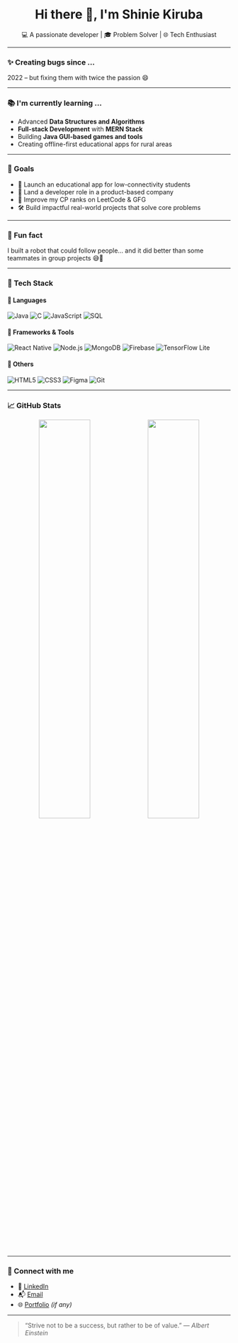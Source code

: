 <h1 align="center">Hi there 👋, I'm Shinie Kiruba</h1>
<p align="center">
  💻 A passionate developer | 🎓 Problem Solver | 🌐 Tech Enthusiast
</p>

---

### ✨ Creating bugs since ...
2022 – but fixing them with twice the passion 😄

---

### 📚 I'm currently learning ...
- Advanced **Data Structures and Algorithms**
- **Full-stack Development** with **MERN Stack**
- Building **Java GUI-based games and tools**
- Creating offline-first educational apps for rural areas

---

### 🎯 Goals
- 🚀 Launch an educational app for low-connectivity students  
- 💼 Land a developer role in a product-based company  
- 🧠 Improve my CP ranks on LeetCode & GFG  
- 🛠️ Build impactful real-world projects that solve core problems

---

### 🎲 Fun fact
I built a robot that could follow people... and it did better than some teammates in group projects 😅🤖

---

### 💼 Tech Stack

#### 🚀 Languages
![Java](https://img.shields.io/badge/Java-ED8B00?style=flat-square&logo=java&logoColor=white)
![C](https://img.shields.io/badge/C-00599C?style=flat-square&logo=c&logoColor=white)
![JavaScript](https://img.shields.io/badge/JavaScript-F7DF1E?style=flat-square&logo=javascript&logoColor=black)
![SQL](https://img.shields.io/badge/SQL-4479A1?style=flat-square&logo=postgresql&logoColor=white)

#### 🧠 Frameworks & Tools
![React Native](https://img.shields.io/badge/React%20Native-20232A?style=flat-square&logo=react&logoColor=61DAFB)
![Node.js](https://img.shields.io/badge/Node.js-339933?style=flat-square&logo=node.js&logoColor=white)
![MongoDB](https://img.shields.io/badge/MongoDB-4EA94B?style=flat-square&logo=mongodb&logoColor=white)
![Firebase](https://img.shields.io/badge/Firebase-ffca28?style=flat-square&logo=firebase&logoColor=black)
![TensorFlow Lite](https://img.shields.io/badge/TensorFlow_Lite-FF6F00?style=flat-square&logo=tensorflow&logoColor=white)

#### 🎨 Others
![HTML5](https://img.shields.io/badge/HTML5-e34c26?style=flat-square&logo=html5&logoColor=white)
![CSS3](https://img.shields.io/badge/CSS3-1572B6?style=flat-square&logo=css3&logoColor=white)
![Figma](https://img.shields.io/badge/Figma-F24E1E?style=flat-square&logo=figma&logoColor=white)
![Git](https://img.shields.io/badge/Git-F05032?style=flat-square&logo=git&logoColor=white)

---

### 📈 GitHub Stats

<p align="center">
  <img src="https://github-readme-stats.vercel.app/api?username=shiniekiruba&show_icons=true&theme=tokyonight" width="48%" />
  <img src="https://github-readme-streak-stats.herokuapp.com/?user=shiniekiruba&theme=tokyonight" width="48%" />
</p>

---

### 🔗 Connect with me

- 💼 [LinkedIn](https://www.linkedin.com/in/your-profile/)
- 📬 [Email](mailto:your-email@example.com)
- 🌐 [Portfolio](https://your-portfolio.com) *(if any)*

---

> “Strive not to be a success, but rather to be of value.” — *Albert Einstein*

